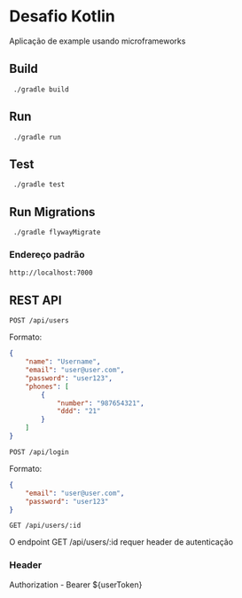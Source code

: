 # Desafio Kotlin

Aplicação de example usando microframeworks

## Build
``` ./gradle build```
## Run
``` ./gradle run```
## Test
``` ./gradle test```

## Run Migrations
``` ./gradle flywayMigrate```

### Endereço padrão
`http://localhost:7000`

## REST API
`POST /api/users`

Formato:
```json
{   
    "name": "Username",
    "email": "user@user.com",
    "password": "user123",
    "phones": [
        {
            "number": "987654321",
            "ddd": "21"
        }
    ]
}

```

`POST /api/login`

Formato:
```json
{
    "email": "user@user.com",
    "password": "user123"
}
```
`GET /api/users/:id`

O endpoint GET /api/users/:id requer header de autenticação 

### Header

Authorization - Bearer ${userToken}
